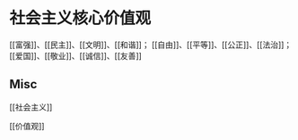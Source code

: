 # 社会主义核心价值观

[[富强]]、[[民主]]、[[文明]]、[[和谐]]；
[[自由]]、[[平等]]、[[公正]]、[[法治]]；
[[爱国]]、[[敬业]]、[[诚信]]、[[友善]]



## Misc

[[社会主义]]

[[价值观]]


